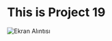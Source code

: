 # This is Project 19

![Ekran Alıntısı](https://user-images.githubusercontent.com/30186772/61563251-0bac0400-aa7c-11e9-8d6c-44c4deb14491.PNG)
